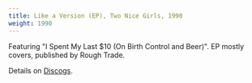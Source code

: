 ```yaml
---
title: Like a Version (EP), Two Nice Girls, 1990
weight: 1990
---
```

Featuring "I Spent My Last $10 (On Birth Control and Beer)". EP mostly covers, 
published by Rough Trade.

Details on [Discogs](https://www.discogs.com/Two-Nice-Girls-Like-A-Version/master/217851).
